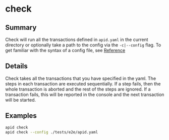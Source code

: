 # check

## Summary

Check will run all the transactions defined in `apid.yaml` in the current directory or optionally take a path to the config via the `-c|--config` flag. To get familiar with the syntax of a config file, see [Reference](https://github.com/getapid/apid-cli/tree/22534ec0dafbcd65c14c4b649fbab9b5f7ae7398/reference/README.md)

## Details

Check takes all the transactions that you have specified in the yaml. The steps in each transaction are executed sequentially. If a step fails, then the whole transaction is aborted and the rest of the steps are ignored. If a transaction fails, this will be reported in the console and the next transaction will be started.

## Examples

```bash
apid check
apid check --config ./tests/e2e/apid.yaml
```

